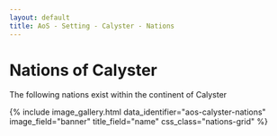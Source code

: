 ```yaml
---
layout: default
title: AoS - Setting - Calyster - Nations
---
```


# Nations of Calyster

The following nations exist within the continent of Calyster

{% include image_gallery.html data_identifier="aos-calyster-nations" image_field="banner" title_field="name" css_class="nations-grid" %}
